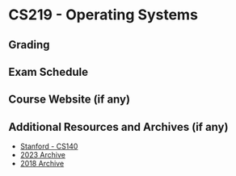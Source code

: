 # CS219 - Operating Systems

## Grading

## Exam Schedule

## Course Website (if any)

## Additional Resources and Archives (if any)

- [Stanford - CS140](https://web.stanford.edu/~ouster/cgi-bin/cs140-spring20/index.php)
- [2023 Archive](https://www.cse.iitb.ac.in/~puru/courses/autumn2023/index.html)
- [2018 Archive](https://www.cse.iitb.ac.in/~puru/courses/autumn18/index.html)
